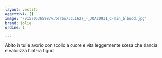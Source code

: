 ```yaml
---
layout: vestito
aggettivi: []
image: "/v1570636598/viterbo/JOL1627_-_JOA20931_C-min_blbuqd.jpg"
brand: jolie
ordine: 1

---
```

Abito in tulle avorio con scollo a cuore e vita leggermente scesa che slancia e valorizza l'intera figura